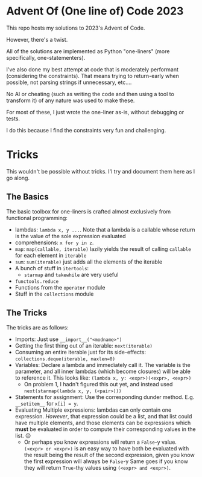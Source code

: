 # Advent Of (One line of) Code 2023

This repo hosts my solutions to 2023's Advent of Code.

However, there's a twist.

All of the solutions are implemented as Python "one-liners" (more specifically, one-statementers).

I've also done my best attempt at code that is moderately performant (considering the constraints).
That means trying to return-early when possible, not parsing strings if unnecessary, etc....

No AI or cheating (such as writing the code and then using a tool to transform it) of any nature was used to make these.

For most of these, I just wrote the one-liner as-is, without debugging or tests.

I do this because I find the constraints very fun and challenging.

# Tricks

This wouldn't be possible without tricks. I'l try and document them here as I go along.

## The Basics

The basic toolbox for one-liners is crafted almost exclusively from functional programming:

- lambdas: `lambda x, y ...`. Note that a lambda is a callable whose return is the value of the sole expression evaluated
- comprehensions: `x for y in z`.
- `map`: `map(callable, iterable)` lazily yields the result of calling `callable` for each element in `iterable`
- `sum`: `sum(iterable)` just adds all the elements of the iterable
- A bunch of stuff in `itertools`:
  - `starmap` and `takewhile` are very useful
- `functools.reduce`
- Functions from the `operator` module
- Stuff in the `collections` module

## The Tricks

The tricks are as follows:

- Imports: Just use `__import__("<modname>")`
- Getting the first thing out of an iterable: `next(iterable)`
- Consuming an entire iterable just for its side-effects: `collections.deque(iterable, maxlen=0)`
- Variables: Declare a lambda and immediately call it. The variable is the parameter,
  and all inner lambdas (which become closures) will be able to reference it. This looks like:
  `(lambda x, y: <expr>)(<expr>, <expr>)`
  - On problem 1, I hadn't figured this out yet, and instead used `next(starmap(lambda x, y, (<pair>)))`
- Statements for assignment: Use the corresponding dunder method. E.g. `__setitem__` for `x[i] = y`.
- Evaluating Multiple expressions: lambdas can only contain one expression. _However_,
  that expression could be a list, and that list could have multiple elements, and those elements
  can be expressions which **must** be evaluated in order to compute their corresponding values
  in the list. :wink:
  - Or perhaps you know expressions will return a `False`-y value. `(<expr> or <expr>)` is an easy way
    to have both be evaluated with the result being the result of the second expression, given you know
    the first expression will always be `False`-y
    Same goes if you know they will return `True`-thy values using `(<expr> and <expr>)`.
